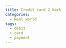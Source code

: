 ```yaml
---
title: Credit card 2 back
categories:
  - Real world
tags:
  - debit
  - card
  - payment
---
```


